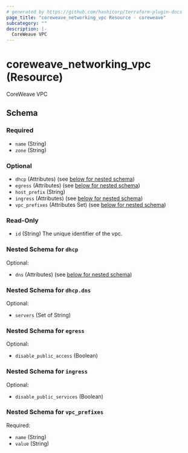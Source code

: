 ```yaml
---
# generated by https://github.com/hashicorp/terraform-plugin-docs
page_title: "coreweave_networking_vpc Resource - coreweave"
subcategory: ""
description: |-
  CoreWeave VPC
---
```


# coreweave_networking_vpc (Resource)

CoreWeave VPC



<!-- schema generated by tfplugindocs -->
## Schema

### Required

- `name` (String)
- `zone` (String)

### Optional

- `dhcp` (Attributes) (see [below for nested schema](#nestedatt--dhcp))
- `egress` (Attributes) (see [below for nested schema](#nestedatt--egress))
- `host_prefix` (String)
- `ingress` (Attributes) (see [below for nested schema](#nestedatt--ingress))
- `vpc_prefixes` (Attributes Set) (see [below for nested schema](#nestedatt--vpc_prefixes))

### Read-Only

- `id` (String) The unique identifier of the vpc.

<a id="nestedatt--dhcp"></a>
### Nested Schema for `dhcp`

Optional:

- `dns` (Attributes) (see [below for nested schema](#nestedatt--dhcp--dns))

<a id="nestedatt--dhcp--dns"></a>
### Nested Schema for `dhcp.dns`

Optional:

- `servers` (Set of String)



<a id="nestedatt--egress"></a>
### Nested Schema for `egress`

Optional:

- `disable_public_access` (Boolean)


<a id="nestedatt--ingress"></a>
### Nested Schema for `ingress`

Optional:

- `disable_public_services` (Boolean)


<a id="nestedatt--vpc_prefixes"></a>
### Nested Schema for `vpc_prefixes`

Required:

- `name` (String)
- `value` (String)
